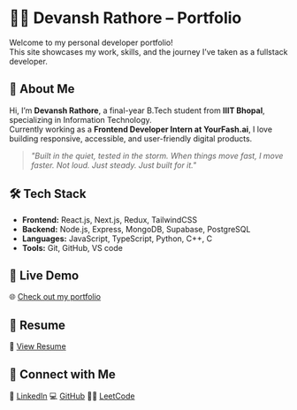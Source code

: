 # 🧑‍💻 Devansh Rathore – Portfolio

Welcome to my personal developer portfolio!  
This site showcases my work, skills, and the journey I’ve taken as a fullstack developer.

## 🚀 About Me

Hi, I’m **Devansh Rathore**, a final-year B.Tech student from **IIIT Bhopal**, specializing in Information Technology.  
Currently working as a **Frontend Developer Intern at YourFash.ai**, I love building responsive, accessible, and user-friendly digital products.

> _"Built in the quiet, tested in the storm. When things move fast, I move faster. Not loud. Just steady. Just built for it."_

## 🛠️ Tech Stack

- **Frontend:** React.js, Next.js, Redux, TailwindCSS
- **Backend:** Node.js, Express, MongoDB, Supabase, PostgreSQL
- **Languages:** JavaScript, TypeScript, Python, C++, C
- **Tools:** Git, GitHub, VS code

## 🔗 Live Demo

🌐 [Check out my portfolio](https://your-portfolio-site-link.com)

## 📄 Resume

📎 [View Resume](https://drive.google.com/file/d/1qRsvsjovHY8QK9WpFTBWjYZk4JHFDss1/view?usp=drive_link)

## 🤝 Connect with Me

💼 [LinkedIn](https://www.linkedin.com/in/devansh-rathore/)
💻 [GitHub](https://github.com/Devansh1741)
🧑‍💻 [LeetCode](https://leetcode.com/u/Devansh1741/)
